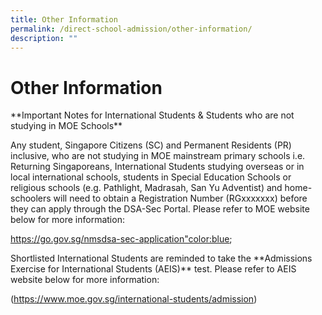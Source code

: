 ```yaml
---
title: Other Information
permalink: /direct-school-admission/other-information/
description: ""
---
```

# Other Information



\*\*Important Notes for International Students &amp; Students who are not studying in MOE Schools\*\*

Any student, Singapore Citizens (SC) and Permanent Residents (PR) inclusive, who are not studying in MOE mainstream primary schools i.e. Returning Singaporeans, International Students studying overseas or in local international schools, students in Special Education Schools or religious schools (e.g. Pathlight, Madrasah, San Yu Adventist) and home-schoolers will need to obtain a Registration Number (RGxxxxxxx) before they can apply through the DSA-Sec Portal. Please refer to MOE website below for more information:

https://go.gov.sg/nmsdsa-sec-application"color:blue;

Shortlisted International Students are reminded to take the&nbsp;\*\*Admissions Exercise for International Students (AEIS)\*\*&nbsp;test. Please refer to AEIS website below for more information:

(https://www.moe.gov.sg/international-students/admission)